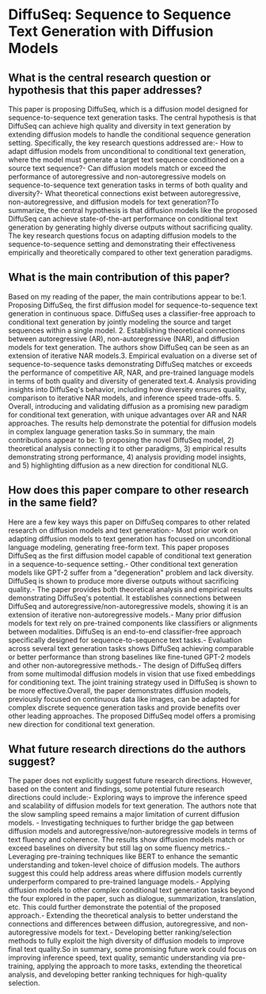 # DiffuSeq: Sequence to Sequence Text Generation with Diffusion Models

## What is the central research question or hypothesis that this paper addresses?

This paper is proposing DiffuSeq, which is a diffusion model designed for sequence-to-sequence text generation tasks. The central hypothesis is that DiffuSeq can achieve high quality and diversity in text generation by extending diffusion models to handle the conditional sequence generation setting. Specifically, the key research questions addressed are:- How to adapt diffusion models from unconditional to conditional text generation, where the model must generate a target text sequence conditioned on a source text sequence?- Can diffusion models match or exceed the performance of autoregressive and non-autoregressive models on sequence-to-sequence text generation tasks in terms of both quality and diversity?- What theoretical connections exist between autoregressive, non-autoregressive, and diffusion models for text generation?To summarize, the central hypothesis is that diffusion models like the proposed DiffuSeq can achieve state-of-the-art performance on conditional text generation by generating highly diverse outputs without sacrificing quality. The key research questions focus on adapting diffusion models to the sequence-to-sequence setting and demonstrating their effectiveness empirically and theoretically compared to other text generation paradigms.


## What is the main contribution of this paper?

Based on my reading of the paper, the main contributions appear to be:1. Proposing DiffuSeq, the first diffusion model for sequence-to-sequence text generation in continuous space. DiffuSeq uses a classifier-free approach to conditional text generation by jointly modeling the source and target sequences within a single model. 2. Establishing theoretical connections between autoregressive (AR), non-autoregressive (NAR), and diffusion models for text generation. The authors show DiffuSeq can be seen as an extension of iterative NAR models.3. Empirical evaluation on a diverse set of sequence-to-sequence tasks demonstrating DiffuSeq matches or exceeds the performance of competitive AR, NAR, and pre-trained language models in terms of both quality and diversity of generated text.4. Analysis providing insights into DiffuSeq's behavior, including how diversity ensures quality, comparison to iterative NAR models, and inference speed trade-offs. 5. Overall, introducing and validating diffusion as a promising new paradigm for conditional text generation, with unique advantages over AR and NAR approaches. The results help demonstrate the potential for diffusion models in complex language generation tasks.So in summary, the main contributions appear to be: 1) proposing the novel DiffuSeq model, 2) theoretical analysis connecting it to other paradigms, 3) empirical results demonstrating strong performance, 4) analysis providing model insights, and 5) highlighting diffusion as a new direction for conditional NLG.


## How does this paper compare to other research in the same field?

Here are a few key ways this paper on DiffuSeq compares to other related research on diffusion models and text generation:- Most prior work on adapting diffusion models to text generation has focused on unconditional language modeling, generating free-form text. This paper proposes DiffuSeq as the first diffusion model capable of conditional text generation in a sequence-to-sequence setting.- Other conditional text generation models like GPT-2 suffer from a "degeneration" problem and lack diversity. DiffuSeq is shown to produce more diverse outputs without sacrificing quality.- The paper provides both theoretical analysis and empirical results demonstrating DiffuSeq's potential. It establishes connections between DiffuSeq and autoregressive/non-autoregressive models, showing it is an extension of iterative non-autoregressive models.- Many prior diffusion models for text rely on pre-trained components like classifiers or alignments between modalities. DiffuSeq is an end-to-end classifier-free approach specifically designed for sequence-to-sequence text tasks.- Evaluation across several text generation tasks shows DiffuSeq achieving comparable or better performance than strong baselines like fine-tuned GPT-2 models and other non-autoregressive methods.- The design of DiffuSeq differs from some multimodal diffusion models in vision that use fixed embeddings for conditioning text. The joint training strategy used in DiffuSeq is shown to be more effective.Overall, the paper demonstrates diffusion models, previously focused on continuous data like images, can be adapted for complex discrete sequence generation tasks and provide benefits over other leading approaches. The proposed DiffuSeq model offers a promising new direction for conditional text generation.


## What future research directions do the authors suggest?

The paper does not explicitly suggest future research directions. However, based on the content and findings, some potential future research directions could include:- Exploring ways to improve the inference speed and scalability of diffusion models for text generation. The authors note that the slow sampling speed remains a major limitation of current diffusion models. - Investigating techniques to further bridge the gap between diffusion models and autoregressive/non-autoregressive models in terms of text fluency and coherence. The results show diffusion models match or exceed baselines on diversity but still lag on some fluency metrics.- Leveraging pre-training techniques like BERT to enhance the semantic understanding and token-level choice of diffusion models. The authors suggest this could help address areas where diffusion models currently underperform compared to pre-trained language models.- Applying diffusion models to other complex conditional text generation tasks beyond the four explored in the paper, such as dialogue, summarization, translation, etc. This could further demonstrate the potential of the proposed approach.- Extending the theoretical analysis to better understand the connections and differences between diffusion, autoregressive, and non-autoregressive models for text.- Developing better ranking/selection methods to fully exploit the high diversity of diffusion models to improve final text quality.So in summary, some promising future work could focus on improving inference speed, text quality, semantic understanding via pre-training, applying the approach to more tasks, extending the theoretical analysis, and developing better ranking techniques for high-quality selection.
